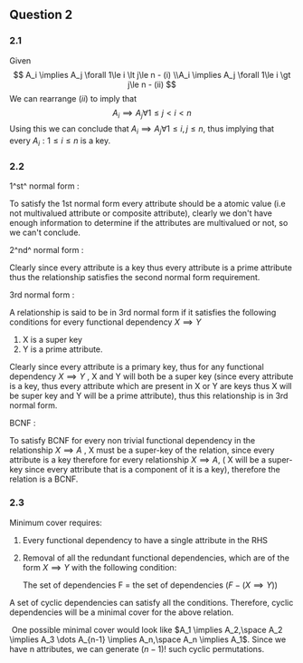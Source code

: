 

## Question 2

### 2.1 

Given
$$
A_i \implies A_j \forall 1\le i \lt j\le n - (i)
\\A_i \implies A_j \forall 1\le i \gt j\le n - (ii)
$$
We can rearrange $(ii)$  to imply that 
$$
A_i \implies A_j \forall 1\le j \lt i\lt n
$$
Using this we can conclude that $A_i \implies A_j \forall 1\le i,j\le n$,  thus implying that every $A_i : 1\le i \le n$ is  a key.

 

### 2.2

1^st^ normal form :

To satisfy the 1st normal form every attribute should be a atomic value (i.e not multivalued attribute or composite attribute), clearly we don't have enough information to determine if the attributes are multivalued or not, so we can't conclude.

2^nd^ normal form :

Clearly since every attribute is a key thus every attribute is a prime attribute thus the relationship satisfies the second normal form requirement. 

3rd normal form :

A relationship is said to be in 3rd normal form if it satisfies the following conditions for every functional dependency $X \implies Y$

1. X is a super key 
2. Y is a prime attribute.

Clearly since every attribute is a primary key, thus for any functional dependency  $X \implies Y$ , X and Y will both be a super key (since every attribute is a key, thus every attribute which are present in X or Y are keys thus X will be super key and Y will be a prime attribute), thus this relationship is in 3rd normal form.

BCNF :

To satisfy BCNF for every non trivial functional dependency in the relationship $X\implies A$ , X must be a super-key of the relation, since every attribute is a key therefore for every relationship  $X\implies A$, ( X will be a super-key since every attribute that is a component of it is a key), therefore the relation is a BCNF.



### 2.3

Minimum cover requires:

1. Every functional dependency to have a single attribute in the RHS

2. Removal of all the redundant functional dependencies, which are of the form $X \implies Y$ with the following condition: 

      The set of dependencies F = the set of dependencies $(F- (X \implies Y))$

A set of cyclic dependencies can satisfy all the conditions. Therefore, cyclic dependencies will be a minimal cover for the above relation. 

​	One possible minimal cover would look like $A_1 \implies A_2,\space A_2 \implies A_3 \dots A_{n-1} \implies A_n,\space  A_n \implies A_1$.  Since we have n attributes, we can generate $(n-1)!$ such cyclic permutations. 

